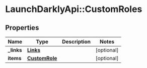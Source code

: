 # LaunchDarklyApi::CustomRoles

## Properties
Name | Type | Description | Notes
------------ | ------------- | ------------- | -------------
**_links** | [**Links**](Links.md) |  | [optional] 
**items** | [**CustomRole**](CustomRole.md) |  | [optional] 


